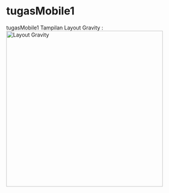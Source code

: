 ﻿# tugasMobile1
tugasMobile1
Tampilan Layout Gravity :
<img width="416" alt="Layout Gravity" src="https://user-images.githubusercontent.com/111124211/197941996-762c13bd-bf1c-4108-841e-cff40774ef00.png">
